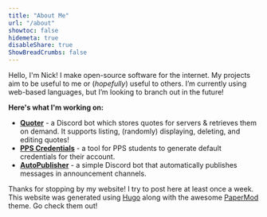 ```yaml
---
title: "About Me"
url: "/about"
showtoc: false
hidemeta: true
disableShare: true
ShowBreadCrumbs: false
---
```


Hello, I'm Nick! I make open-source software for the internet. My projects aim to be useful to me or (_hopefully_) useful to others. I’m currently using web-based languages, but I’m looking to branch out in the future!

**Here's what I'm working on:**

-   [**Quoter**](https://github.com/nickhasoccured/quoter) - a Discord bot which stores quotes for servers & retrieves them on demand. It supports listing, (randomly) displaying, deleting, and editing quotes!
-   [**PPS Credentials**](https://github.com/nickhasoccured/pps-credentials) - a tool for PPS students to generate default credentials for their account.
-   [**AutoPublisher**](https://github.com/nickhasoccured/autopublisher) - a simple Discord bot that automatically publishes messages in announcement channels.

Thanks for stopping by my website! I try to post here at least once a week. This website was generated using [Hugo](https://gohugo.io/) along with the awesome [PaperMod](https://github.com/adityatelange/hugo-PaperMod/) theme. Go check them out!
